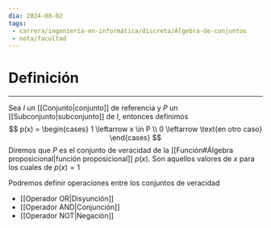 ```yaml
---
dia: 2024-08-02
tags: 
 - carrera/ingeniería-en-informática/discreta/Álgebra-de-conjuntos
 - nota/facultad
---
```

# Definición
---
Sea $I$ un [[Conjunto|conjunto]] de referencia y $P$ un [[Subconjunto|subconjunto]] de $I$, entonces definimos $$ p(x) = \begin{cases} 
1 \leftarrow x \in P \\
0 \leftarrow \text{en otro caso}
\end{cases} $$
Diremos que $P$ es el conjunto de veracidad de la [[Función#Álgebra proposicional|función proposicional]] $p(x)$. Son aquellos valores de $x$ para los cuales de $p(x) = 1$

Podremos definir operaciones entre los conjuntos de veracidad
* [[Operador OR|Disyunción]]
* [[Operador AND|Conjunción]]
* [[Operador NOT|Negación]]
